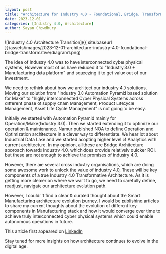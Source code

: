 ```yaml
---
layout: post
title: "Architecture for Industry 4.0 - Foundational, Bridge, Transformative"
date: 2023-12-01
categories: [Industry 4.0, Architecture]
author: Sayan Chowdhury
---
```

![Industry 4.0 Architecture Transition]({{ site.baseurl }}/assets/images/2023-12-01-architecture-industry-4.0-foundational-bridge-transformative/diagram1.png)

The idea of Industry 4.0 was to have interconnected cyber physical systems, However most of us have reduced it to "Industry 3.0 + Manufacturing data platform" and squeezing it to get value out of our investment.

We need to rethink about how we architect our industry 4.0 solutions. Moving our solution from "industry 3.0 Automation Pyramid based solution for Make" to "highly interconnected Cyber Physical Systems across different phase of supply chain Management, Product Lifecycle Management, Asset Life Cycle Management" is not going to be easy.

Initially we started with Automation Pyramid mainly for Operation/Make(Industry 3.0). Then we started extending it to optimize our operation & maintenance. Namur published NOA to define Operation and Optimization architecture in a clever way to differentiate. We hear lot about Industrial Data Lake and we started adopting higher level of Analytics with current architecture. In my opinion, all these are Bridge Architecture approach towards Industry 4.0, which does provide relatively quicker ROI, but these are not enough to achieve the promises of industry 4.0.

However, there are several cross industry organisations, which are doing some awesome work to unlock the value of industry 4.0, These will be key components of a true Industry 4.0 Transformative Architecture. As it is getting more clearer on where we want to go, we need to carefully define, readjust, navigate our architecture evolution path.

However, I couldn't find a clear & curated thought about the Smart Manufacturing architecture evolution journey. I would be publishing articles to share my current thoughts about the evolution of different key components in Manufacturing stack and how it would converge over time to achieve truly interconnected cyber physical systems which could enable autonomous operations in future.

This article first appeared on [LinkedIn](https://www.linkedin.com/pulse/architecture-industry-40-foundational-bridge-sayan-chowdhury-jakbe/?trackingId=IyyrLXt%2BV5byqTvQg2d76g%3D%3D).

Stay tuned for more insights on how architecture continues to evolve in the digital age.
